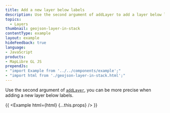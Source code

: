 ```yaml
---
title: Add a new layer below labels
description: Use the second argument of addLayer to add a layer below labels.
topics:
  - Layers
thumbnail: geojson-layer-in-stack
contentType: example
layout: example
hideFeedback: true
language:
- JavaScript
products:
- MapLibre GL JS
prependJs:
- "import Example from '../../components/example';"
- "import html from './geojson-layer-in-stack.html';"
---
```


Use the second argument of [`addLayer`](https://maplibre.org/maplibre-gl-js-docs/api/map/#map#addlayer), you can be more precise when adding a new layer below labels.

{{ <Example html={html} {...this.props} /> }}
